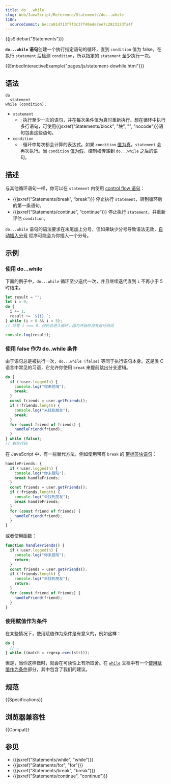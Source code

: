 ```yaml
---
title: do...while
slug: Web/JavaScript/Reference/Statements/do...while
l10n:
  sourceCommit: becca01d713f7f3c37f40ede7ee7c282312dfa4f
---
```


{{jsSidebar("Statements")}}

**`do...while` 语句**创建一个执行指定语句的循环，直到 `condition` 值为 false。在执行 `statement` 后检测 `condition`，所以指定的 `statement` 至少执行一次。

{{EmbedInteractiveExample("pages/js/statement-dowhile.html")}}

## 语法

```js-nolint
do
  statement
while (condition);
```

- `statement`
  - : 执行至少一次的语句，并在每次条件值为真时重新执行。想在循环中执行多行语句，可使用{{jsxref("Statements/block", "块", "", "nocode")}}语句包裹这些语句。
- `condition`
  - : 循环中每次都会计算的表达式。如果 `condition` [值为真](/zh-CN/docs/Glossary/Truthy)，`statement` 会再次执行。当 `condition` [值为假](/zh-CN/docs/Glossary/Falsy)，控制权传递到 `do...while` 之后的语句。

## 描述

与其他循环语句一样，你可以在 `statement` 内使用 [control flow 语句](/zh-CN/docs/Web/JavaScript/Reference/Statements#control_flow)：

- {{jsxref(“Statements/break”, “break”)}} 停止执行 `statement`，转到循环后的第一条语句。
- {{jsxref(“Statements/continue”, “continue”)}} 停止执行 `statement`，并重新评估 `condition`。

`do...while` 语句的语法要求在末尾加上分号，但如果缺少分号导致语法无效，[自动插入分号](/zh-CN/docs/Web/JavaScript/Reference/Lexical_grammar#automatic_semicolon_insertion) 程序可能会为你插入一个分号。

## 示例

### 使用 do...while

下面的例子中，`do...while` 循环至少迭代一次，并且继续迭代直到 `i` 不再小于 5 时结束。

```js
let result = "";
let i = 0;
do {
  i += 1;
  result += `${i} `;
} while (i > 0 && i < 5);
// 尽管 i === 0，但仍会进入循环，因为开始时没有进行测试

console.log(result);
```

### 使用 false 作为 do..while 条件

由于语句总是被执行一次，`do...while (false)` 等同于执行语句本身。这是类 C 语言中常见的习语，它允许你使用 `break` 来提前跳出分支逻辑。

```js
do {
  if (!user.loggedIn) {
    console.log("你未登陆");
    break;
  }
  const friends = user.getFriends();
  if (!friends.length) {
    console.log("未找到朋友");
    break;
  }
  for (const friend of friends) {
    handleFriend(friend);
  }
} while (false);
// 剩余代码
```

在 JavaScript 中，有一些替代方法，例如使用带有 `break` 的 [带标签块语句](/zh-CN/docs/Web/JavaScript/Reference/Statements/label)：

```js
handleFriends: {
  if (!user.loggedIn) {
    console.log("你未登陆");
    break handleFriends;
  }
  const friends = user.getFriends();
  if (!friends.length) {
    console.log("未找到朋友");
    break handleFriends;
  }
  for (const friend of friends) {
    handleFriend(friend);
  }
}
```

或者使用函数：

```js
function handleFriends() {
  if (!user.loggedIn) {
    console.log("你未登陆");
    return;
  }
  const friends = user.getFriends();
  if (!friends.length) {
    console.log("未找到朋友");
    return;
  }
  for (const friend of friends) {
    handleFriend(friend);
  }
}
```

### 使用赋值作为条件

在某些情况下，使用赋值作为条件是有意义的，例如这样：

```js
do {
  // …
} while ((match = regexp.exec(str)));
```

但是，当你这样做时，就会在可读性上有所取舍。在 [`while`](/zh-CN/docs/Web/JavaScript/Reference/Statements/while) 文档中有一个[使用赋值作为条件](/zh-CN/docs/Web/JavaScript/Reference/Statements/while#使用赋值作为条件)部分，其中包含了我们的建议。

## 规范

{{Specifications}}

## 浏览器兼容性

{{Compat}}

## 参见

- {{jsxref("Statements/while", "while")}}
- {{jsxref("Statements/for", "for")}}
- {{jsxref("Statements/break", "break")}}
- {{jsxref("Statements/continue", "continue")}}
